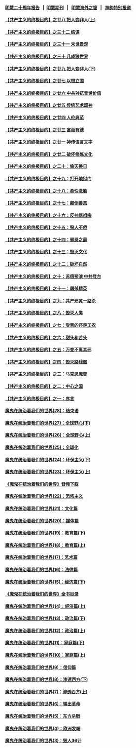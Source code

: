 #### [明慧二十周年报告](https://github.com/gfw-breaker/mh-reports/blob/master/README.md?t=07172236) &nbsp;&nbsp;|&nbsp;&nbsp;[明慧期刊](https://github.com/gfw-breaker/mh-qikan) &nbsp;&nbsp;|&nbsp;&nbsp; [明慧海外之窗](https://github.com/gfw-breaker/mh-news/blob/master/README.md?t=07172236) &nbsp;&nbsp;|&nbsp;&nbsp; [神韵特别报道](https://github.com/gfw-breaker/mh-news/blob/master/shenyun.md?t=07172236) 

#### [【共产主义的终极目的】之廿八 把人变非人(上)](../pages/nsc422/n11340492.md?t=07172236) 

#### [【共产主义的终极目的】之三十二 结语](../pages/nsc422/n11360535.md?t=07172236) 

#### [【共产主义的终极目的】之三十一 末世景观](../pages/nsc422/n11351129.md?t=07172236) 

#### [【共产主义的终极目的】之三十 几成狼世界](../pages/nsc422/n11348280.md?t=07172236) 

#### [【共产主义的终极目的】之廿九 把人变非人(下)](../pages/nsc422/n11344140.md?t=07172236) 

#### [【共产主义的终极目的】之廿七 以恨立国](../pages/nsc422/n11336944.md?t=07172236) 

#### [【共产主义的终极目的】之廿六 中共对抗普世价值](../pages/nsc422/n11324785.md?t=07172236) 

#### [【共产主义的终极目的】之廿五 传统艺术颂神](../pages/nsc422/n11296396.md?t=07172236) 

#### [【共产主义的终极目的】之廿四 人伦典范](../pages/nsc422/n11296397.md?t=07172236) 

#### [【共产主义的终极目的】之廿三 富而有德](../pages/nsc422/n11283598.md?t=07172236) 

#### [【共产主义的终极目的】之廿一 神传语言文字](../pages/nsc422/n11263265.md?t=07172236) 

#### [【共产主义的终极目的】之廿二 破坏修炼文化](../pages/nsc422/n11245728.md?t=07172236) 

#### [【共产主义的终极目的】之二十：偷天换日](../pages/nsc422/n11238846.md?t=07172236) 

#### [【共产主义的终极目的】之十九：打开地狱门](../pages/nsc422/n11206376.md?t=07172236) 

#### [【共产主义的终极目的】之十八：柔性洗脑](../pages/nsc422/n11199994.md?t=07172236) 

#### [【共产主义的终极目的】之十七：颠倒善恶](../pages/nsc422/n11179782.md?t=07172236) 

#### [【共产主义的终极目的】之十六：反神骂祖宗](../pages/nsc422/n11166798.md?t=07172236) 

#### [【共产主义的终极目的】之十五：毁人不倦](../pages/nsc422/n11166792.md?t=07172236) 

#### [【共产主义的终极目的】之十四：邪恶之最](../pages/nsc422/n11150249.md?t=07172236) 

#### [【共产主义的终极目的】之十三：毁灭文化](../pages/nsc422/n11135227.md?t=07172236) 

#### [【共产主义的终极目的】之十二：破坏自然](../pages/nsc422/n11135214.md?t=07172236) 

#### [【共产主义的终极目的】之十：苏俄预演 中共登台](../pages/nsc422/n11118424.md?t=07172236) 

#### [【共产主义的终极目的】之十一：屠杀精英](../pages/nsc422/n11118442.md?t=07172236) 

#### [【共产主义的终极目的】之九：共产邪灵一路杀](../pages/nsc422/n11114139.md?t=07172236) 

#### [【共产主义的终极目的】之八：毁灭人类](../pages/nsc422/n11108503.md?t=07172236) 

#### [【共产主义的终极目的】之七：受苦的还是工农](../pages/nsc422/n11101809.md?t=07172236) 

#### [【共产主义的终极目的】之六：甜头和苦头](../pages/nsc422/n11096971.md?t=07172236) 

#### [【共产主义的终极目的】之五：万变不离其邪](../pages/nsc422/n11091285.md?t=07172236) 

#### [【共产主义的终极目的】之四：毁灭路线图](../pages/nsc422/n11086284.md?t=07172236) 

#### [【共产主义的终极目的】之三：马克思魔变](../pages/nsc422/n11061941.md?t=07172236) 

#### [【共产主义的终极目的】之二：中心之国](../pages/nsc422/n11047728.md?t=07172236) 

#### [【共产主义的终极目的】之一：序言](../pages/nsc422/n11086077.md?t=07172236) 

#### [魔鬼在统治着我们的世界(28)：结束语](../pages/nsc422/n10936246.md?t=07172236) 

#### [魔鬼在统治着我们的世界(27)：全球野心(下)](../pages/nsc422/n10928319.md?t=07172236) 

#### [魔鬼在统治着我们的世界(26)：全球野心(上)](../pages/nsc422/n10900318.md?t=07172236) 

#### [魔鬼在统治着我们的世界(25)：全球化](../pages/nsc422/n10788205.md?t=07172236) 

#### [魔鬼在统治着我们的世界(24)：环保主义(下)](../pages/nsc422/n10695307.md?t=07172236) 

#### [魔鬼在统治着我们的世界(23)：环保主义(上)](../pages/nsc422/n10688613.md?t=07172236) 

#### [《魔鬼在统治着我们的世界》音频下载](../pages/nsc422/n10635553.md?t=07172236) 

#### [魔鬼在统治着我们的世界(22)：恐怖主义](../pages/nsc422/n10614727.md?t=07172236) 

#### [魔鬼在统治着我们的世界(21)：文化篇](../pages/nsc422/n10597706.md?t=07172236) 

#### [魔鬼在统治着我们的世界(20)：媒体篇](../pages/nsc422/n10586579.md?t=07172236) 

#### [魔鬼在统治着我们的世界(19)：教育篇(下)](../pages/nsc422/n10564808.md?t=07172236) 

#### [魔鬼在统治着我们的世界(18)：教育篇(上)](../pages/nsc422/n10526970.md?t=07172236) 

#### [魔鬼在统治着我们的世界(17)：艺术篇](../pages/nsc422/n10499093.md?t=07172236) 

#### [魔鬼在统治着我们的世界(16)：法律篇](../pages/nsc422/n10485969.md?t=07172236) 

#### [魔鬼在统治着我们的世界(15)：经济篇(下)](../pages/nsc422/n10469975.md?t=07172236) 

#### [《魔鬼在统治着我们的世界》全书目录](../pages/nsc422/n10464261.md?t=07172236) 

#### [魔鬼在统治着我们的世界(14)：经济篇(上)](../pages/nsc422/n10457370.md?t=07172236) 

#### [魔鬼在统治着我们的世界(13)：政治篇(下)](../pages/nsc422/n10448270.md?t=07172236) 

#### [魔鬼在统治着我们的世界(12)：政治篇(上)](../pages/nsc422/n10444576.md?t=07172236) 

#### [魔鬼在统治着我们的世界(11)：家庭篇(下)](../pages/nsc422/n10440961.md?t=07172236) 

#### [魔鬼在统治着我们的世界(10)：家庭篇(上)](../pages/nsc422/n10435448.md?t=07172236) 

#### [魔鬼在统治着我们的世界(9)：信仰篇](../pages/nsc422/n10432159.md?t=07172236) 

#### [魔鬼在统治着我们的世界(8)：渗透西方(下)](../pages/nsc422/n10429603.md?t=07172236) 

#### [魔鬼在统治着我们的世界(7)：渗透西方(上)](../pages/nsc422/n10426013.md?t=07172236) 

#### [魔鬼在统治着我们的世界(6)：输出革命](../pages/nsc422/n10421536.md?t=07172236) 

#### [魔鬼在统治着我们的世界(5)：东方杀戮](../pages/nsc422/n10417707.md?t=07172236) 

#### [魔鬼在统治着我们的世界(4)：欧洲发端](../pages/nsc422/n10414890.md?t=07172236) 

#### [魔鬼在统治着我们的世界(3)：毁人36计](../pages/nsc422/n10411583.md?t=07172236) 

